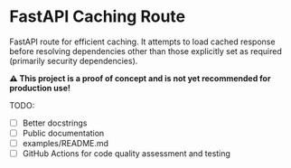 #  FastAPI Caching Route

FastAPI route for efficient caching. It attempts to load cached response before resolving
dependencies other than those explicitly set as required (primarily security dependencies).

**⚠️ This project is a proof of concept and is not yet recommended for production use!**


TODO:

- [ ] Better docstrings
- [ ] Public documentation
- [ ] examples/README.md
- [ ] GitHub Actions for code quality assessment and testing
